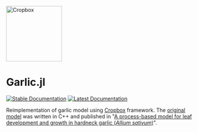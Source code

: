 <a href="https://github.com/cropbox/Cropbox.jl" target="_blank"><img src="docs/src/assets/logo.svg" alt="Cropbox" width="150"></a>

# Garlic.jl

[![Stable Documentation](https://img.shields.io/badge/docs-stable-blue.svg)](https://cropbox.github.io/Garlic.jl/stable/)
[![Latest Documentation](https://img.shields.io/badge/docs-dev-blue.svg)](https://cropbox.github.io/Garlic.jl/dev/)

Reimplementation of garlic model using [Cropbox](https://github.com/cropbox/Cropbox.jl) framework. The [original model](https://github.com/uwkimlab/cropbox-garlic) was written in C++ and published in "[A process-based model for leaf development and growth in hardneck garlic (*Allium sativum*)](https://doi.org/10.1093/aob/mcz060)".
